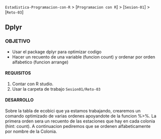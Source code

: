 `Estadistica-Programacion-con-R` > [`Programacion con R`] > [`Sesion-01`] > [`Reto-03`] 
## Dplyr

### OBJETIVO
- Usar el package dplyr para optimizar codigo 
- Hacer un recuento de una variable (funcion count) y ordenar por orden alfabetico (funcion arrange)

#### REQUISITOS
1. Contar con R studio.
1. Usar la carpeta de trabajo `Sesion01/Reto-03`

#### DESARROLLO

Sobre la tabla de ecobici que ya estamos trabajando, crearemos un comando optimizado de varias ordenes apoyandote de la funcion %>%. La primera orden sera un recuento de las estaciones que hay en cada colonia (hint: count). A continuacion pediremos que se ordenen alfabeticamente por nombre de la Colonia. 
